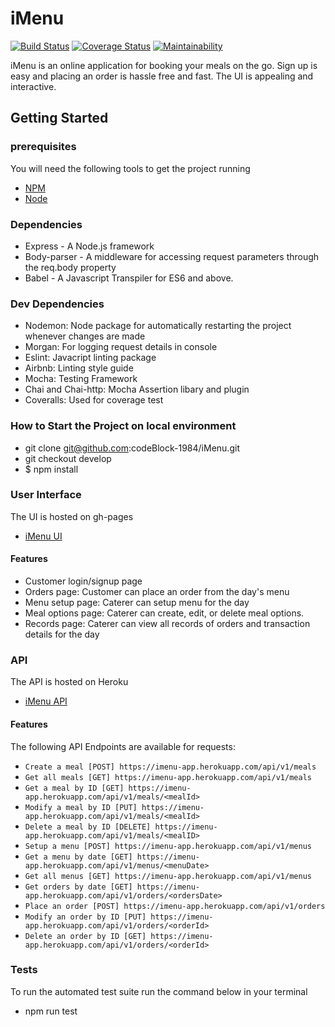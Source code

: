 # iMenu

[![Build Status](https://travis-ci.org/codeBlock-1984/iMenu.svg?branch=develop)](https://travis-ci.org/codeBlock-1984/iMenu)
[![Coverage Status](https://coveralls.io/repos/github/codeBlock-1984/iMenu/badge.svg?branch=develop)](https://coveralls.io/github/codeBlock-1984/iMenu?branch=develop)
[![Maintainability](https://api.codeclimate.com/v1/badges/3f601f5740aef8244b65/maintainability)](https://codeclimate.com/github/codeBlock-1984/iMenu/maintainability)
 
iMenu is an online application for booking your meals on the go. Sign up is easy and placing an order is hassle free and fast. The UI is appealing and interactive.


## Getting Started

### prerequisites
You will need the following tools to get the project running
 * [NPM](https://www.npmjs.com/)
 * [Node](https://nodejs.org/en/)

### Dependencies
* Express - A Node.js framework
* Body-parser - A middleware for accessing request parameters through the req.body property
* Babel - A Javascript Transpiler for ES6 and above.

### Dev Dependencies
- Nodemon: Node package for automatically restarting the project whenever changes are made
- Morgan: For logging request details in console
- Eslint: Javacript linting package
- Airbnb: Linting style guide
- Mocha: Testing Framework
- Chai and Chai-http: Mocha Assertion libary and plugin
- Coveralls: Used for coverage test

### How to Start the Project on local environment
* git clone  git@github.com:codeBlock-1984/iMenu.git
* git checkout develop
* $ npm install


### User Interface
The UI is hosted on gh-pages
* [iMenu UI](https://codeblock-1984.github.io/iMenu/)

#### Features
- Customer login/signup page
- Orders page: Customer can place an order from the day's menu
- Menu setup page: Caterer can setup menu for the day
- Meal options page: Caterer can create, edit, or delete meal options.
- Records page: Caterer can view all records of orders and transaction details for the day


### API
The API is hosted on Heroku
* [iMenu API](https://imenu-app.herokuapp.com/)

#### Features
The following API Endpoints are available for requests:
- `Create a meal [POST] https://imenu-app.herokuapp.com/api/v1/meals`
- `Get all meals [GET] https://imenu-app.herokuapp.com/api/v1/meals`
- `Get a meal by ID [GET] https://imenu-app.herokuapp.com/api/v1/meals/<mealId>`
- `Modify a meal by ID [PUT] https://imenu-app.herokuapp.com/api/v1/meals/<mealId>`
- `Delete a meal by ID [DELETE] https://imenu-app.herokuapp.com/api/v1/meals/<mealID>`
- `Setup a menu [POST] https://imenu-app.herokuapp.com/api/v1/menus`
- `Get a menu by date [GET] https://imenu-app.herokuapp.com/api/v1/menus/<menuDate>`
- `Get all menus [GET] https://imenu-app.herokuapp.com/api/v1/menus`
- `Get orders by date [GET] https://imenu-app.herokuapp.com/api/v1/orders/<ordersDate>`
- `Place an order [POST] https://imenu-app.herokuapp.com/api/v1/orders`
- `Modify an order by ID [PUT] https://imenu-app.herokuapp.com/api/v1/orders/<orderId>`
- `Delete an order by ID [GET] https://imenu-app.herokuapp.com/api/v1/orders/<orderId>`

### Tests
To run the automated test suite run the command below in your terminal
* npm run test
